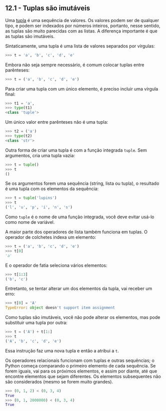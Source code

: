 ## 12.1 - Tuplas são imutáveis

Uma [tupla](09-glossario.md#tupla) é uma sequência de valores. Os valores podem ser de qualquer tipo, e podem ser indexados por números inteiros, portanto, nesse sentido, as tuplas são muito parecidas com as listas. A diferença importante é que as tuplas são imutáveis.

Sintaticamente, uma tupla é uma lista de valores separados por vírgulas:

```python
>>> t = 'a', 'b', 'c', 'd', 'e'
```

Embora não seja sempre necessário, é comum colocar tuplas entre parênteses:

```python
>>> t = ('a', 'b', 'c', 'd', 'e')
```

Para criar uma tupla com um único elemento, é preciso incluir uma vírgula final:


```python
>>> t1 = 'a',
>>> type(t1)
<class 'tuple'>
```

Um único valor entre parênteses não é uma tupla:

```python
>>> t2 = ('a')
>>> type(t2)
<class 'str'>
```

Outra forma de criar uma tupla é com a função integrada `tuple`. Sem argumentos, cria uma tupla vazia:

```python
>>> t = tuple()
>>> t
()
```

Se os argumentos forem uma sequência (string, lista ou tupla), o resultado é uma tupla com os elementos da sequência:

```python
>>> t = tuple('lupins')
>>> t
('l', 'u', 'p', 'i', 'n', 's')
```

Como `tuple` é o nome de uma função integrada, você deve evitar usá-lo como nome de variável.

A maior parte dos operadores de lista também funciona em tuplas. O operador de colchetes indexa um elemento:

```python
>>> t = ('a', 'b', 'c', 'd', 'e')
>>> t[0]
'a'
```

E o operador de fatia seleciona vários elementos:

```python
>>> t[1:3]
('b', 'c')
```

Entretanto, se tentar alterar um dos elementos da tupla, vai receber um erro:

```python
>>> t[0] = 'A'
TypeError: object doesn't support item assignment
```

Como tuplas são imutáveis, você não pode alterar os elementos, mas pode substituir uma tupla por outra:


```python
>>> t = ('A') + t[1:]
>>> t
('A', 'b', 'c', 'd', 'e')
```

Essa instrução faz uma nova tupla e então a atribui a `t`.

Os operadores relacionais funcionam com tuplas e outras sequências; o Python começa comparando o primeiro elemento de cada sequência. Se forem iguais, vai para os próximos elementos, e assim por diante, até que encontre elementos que sejam diferentes. Os elementos subsequentes não são considerados (mesmo se forem muito grandes).

```python
>>> (0, 1, 2) < (0, 3, 4)
True
>>> (0, 1, 2000000) < (0, 3, 4)
True
```
